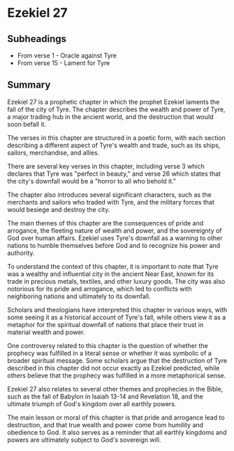 # Ezekiel 27

## Subheadings

* From verse 1 - Oracle against Tyre
* From verse 15 - Lament for Tyre

## Summary

Ezekiel 27 is a prophetic chapter in which the prophet Ezekiel laments the fall of the city of Tyre. The chapter describes the wealth and power of Tyre, a major trading hub in the ancient world, and the destruction that would soon befall it.

The verses in this chapter are structured in a poetic form, with each section describing a different aspect of Tyre's wealth and trade, such as its ships, sailors, merchandise, and allies.

There are several key verses in this chapter, including verse 3 which declares that Tyre was "perfect in beauty," and verse 26 which states that the city's downfall would be a "horror to all who behold it."

The chapter also introduces several significant characters, such as the merchants and sailors who traded with Tyre, and the military forces that would besiege and destroy the city.

The main themes of this chapter are the consequences of pride and arrogance, the fleeting nature of wealth and power, and the sovereignty of God over human affairs. Ezekiel uses Tyre's downfall as a warning to other nations to humble themselves before God and to recognize his power and authority.

To understand the context of this chapter, it is important to note that Tyre was a wealthy and influential city in the ancient Near East, known for its trade in precious metals, textiles, and other luxury goods. The city was also notorious for its pride and arrogance, which led to conflicts with neighboring nations and ultimately to its downfall.

Scholars and theologians have interpreted this chapter in various ways, with some seeing it as a historical account of Tyre's fall, while others view it as a metaphor for the spiritual downfall of nations that place their trust in material wealth and power.

One controversy related to this chapter is the question of whether the prophecy was fulfilled in a literal sense or whether it was symbolic of a broader spiritual message. Some scholars argue that the destruction of Tyre described in this chapter did not occur exactly as Ezekiel predicted, while others believe that the prophecy was fulfilled in a more metaphorical sense.

Ezekiel 27 also relates to several other themes and prophecies in the Bible, such as the fall of Babylon in Isaiah 13-14 and Revelation 18, and the ultimate triumph of God's kingdom over all earthly powers.

The main lesson or moral of this chapter is that pride and arrogance lead to destruction, and that true wealth and power come from humility and obedience to God. It also serves as a reminder that all earthly kingdoms and powers are ultimately subject to God's sovereign will.